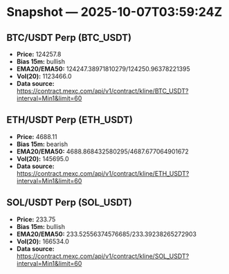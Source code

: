 # Snapshot — 2025-10-07T03:59:24Z

## BTC/USDT Perp (BTC_USDT)
- **Price:** 124257.8
- **Bias 15m:** bullish
- **EMA20/EMA50:** 124247.38971810279/124250.96378221395
- **Vol(20):** 1123466.0
- **Data source:** https://contract.mexc.com/api/v1/contract/kline/BTC_USDT?interval=Min1&limit=60

## ETH/USDT Perp (ETH_USDT)
- **Price:** 4688.11
- **Bias 15m:** bearish
- **EMA20/EMA50:** 4688.868432580295/4687.677064901672
- **Vol(20):** 145695.0
- **Data source:** https://contract.mexc.com/api/v1/contract/kline/ETH_USDT?interval=Min1&limit=60

## SOL/USDT Perp (SOL_USDT)
- **Price:** 233.75
- **Bias 15m:** bullish
- **EMA20/EMA50:** 233.52556374576685/233.39238265272903
- **Vol(20):** 166534.0
- **Data source:** https://contract.mexc.com/api/v1/contract/kline/SOL_USDT?interval=Min1&limit=60

